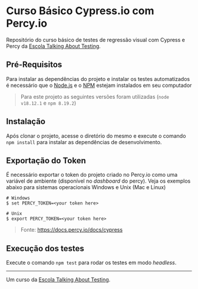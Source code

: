 # Curso Básico Cypress.io com Percy.io

Repositório do curso básico de testes de regressão visual com Cypress e Percy da [Escola Talking About Testing](https://talkingabouttesting.coursify.me).

## Pré-Requisitos
Para instalar as dependências do projeto e instalar os testes automatizados é necessário que o [Node.js](https://nodejs.org/en) e o [NPM](https://www.npmjs.com) estejam instalados em seu computador

> Para este projeto as seguintes versões foram utilizadas (`node v18.12.1` e `npm 8.19.2`)

## Instalação
Após clonar o projeto, acesse o diretório do mesmo e execute o comando `npm install` para instalar as dependências de desenvolvimento.

## Exportação do Token
É necessário exportar o token do projeto criado no Percy.io como uma variável de ambiente (disponível no _dashboard_ do percy). Veja os exemplos abaixo para sistemas operacionais Windows e Unix (Mac e Linux)

```
# Windows
$ set PERCY_TOKEN=<your token here>

# Unix
$ export PERCY_TOKEN=<your token here>
```
> Fonte: https://docs.percy.io/docs/cypress

## Execução dos testes
Execute o comando `npm test` para rodar os testes em modo _headless_.

___

Um curso da [Escola Talking About Testing](https://talkingabouttesting.coursify.me).
